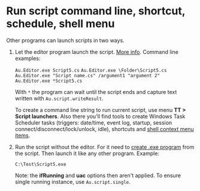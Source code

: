 # Run script command line, shortcut, schedule, shell menu

Other programs can launch scripts in two ways.

1. Let the editor program launch the script. [More info](/editor/Command%20line.html). Command line examples:

    `Au.Editor.exe Script5.cs` `Au.Editor.exe \Folder\Script5.cs` `Au.Editor.exe "Script name.cs" /argument1 "argument 2"` `Au.Editor.exe *Script5.cs`

    With `*` the program can wait until the script ends and capture text written with `Au.script.writeResult`.

    To create a command line string to run current script, use menu **TT > Script launchers**. Also there you'll find tools to create Windows Task Scheduler tasks (triggers: date/time, event log, startup, session connect/disconnect/lock/unlock, idle), shortcuts and [shell context menu items](https://www.libreautomate.com/forum/showthread.php?tid=7819).
2. Run the script without the editor. For it need to [create .exe program](/editor/Publish.html) from the script. Then launch it like any other program. Example:

    `C:\Test\Script5.exe`

    Note: the **ifRunning** and **uac** options then aren't applied. To ensure single running instance, use `Au.script.single`.